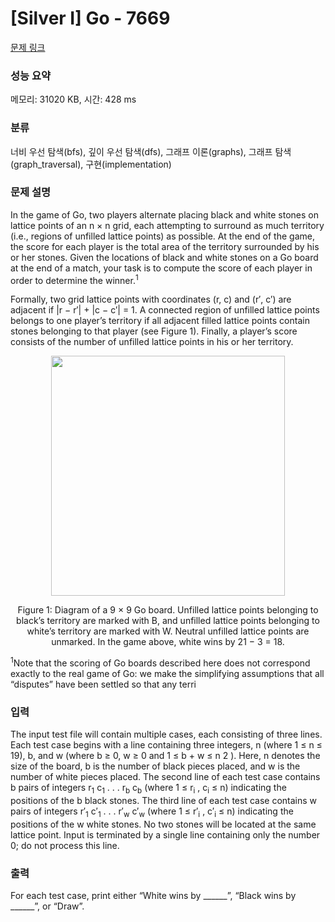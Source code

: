 # [Silver I] Go - 7669 

[문제 링크](https://www.acmicpc.net/problem/7669) 

### 성능 요약

메모리: 31020 KB, 시간: 428 ms

### 분류

너비 우선 탐색(bfs), 깊이 우선 탐색(dfs), 그래프 이론(graphs), 그래프 탐색(graph_traversal), 구현(implementation)

### 문제 설명

<p>In the game of Go, two players alternate placing black and white stones on lattice points of an n × n grid, each attempting to surround as much territory (i.e., regions of unfilled lattice points) as possible. At the end of the game, the score for each player is the total area of the territory surrounded by his or her stones. Given the locations of black and white stones on a Go board at the end of a match, your task is to compute the score of each player in order to determine the winner.<sup>1</sup></p>

<p>Formally, two grid lattice points with coordinates (r, c) and (r′, c′) are adjacent if |r − r′| + |c − c′| = 1. A connected region of unfilled lattice points belongs to one player’s territory if all adjacent filled lattice points contain stones belonging to that player (see Figure 1). Finally, a player’s score consists of the number of unfilled lattice points in his or her territory.</p>

<p style="text-align: center;"><img alt="" src="" style="height:384px; width:374px"></p>

<p style="text-align: center;">Figure 1: Diagram of a 9 × 9 Go board. Unfilled lattice points belonging to black’s territory are marked with B, and unfilled lattice points belonging to white’s territory are marked with W. Neutral unfilled lattice points are unmarked. In the game above, white wins by 21 − 3 = 18.</p>

<p><sup>1</sup>Note that the scoring of Go boards described here does not correspond exactly to the real game of Go: we make the simplifying assumptions that all “disputes” have been settled so that any terri</p>

### 입력 

 <p>The input test file will contain multiple cases, each consisting of three lines. Each test case begins with a line containing three integers, n (where 1 ≤ n ≤ 19), b, and w (where b ≥ 0, w ≥ 0 and 1 ≤ b + w ≤ n 2 ). Here, n denotes the size of the board, b is the number of black pieces placed, and w is the number of white pieces placed. The second line of each test case contains b pairs of integers r<sub>1</sub> c<sub>1</sub> . . . r<sub>b</sub> c<sub>b</sub> (where 1 ≤ r<sub>i</sub> , c<sub>i</sub> ≤ n) indicating the positions of the b black stones. The third line of each test case contains w pairs of integers r′<sub>1</sub> c′<sub>1</sub> . . . r′<sub>w</sub> c′<sub>w</sub> (where 1 ≤ r′<sub>i</sub> , c′<sub>i</sub> ≤ n) indicating the positions of the w white stones. No two stones will be located at the same lattice point. Input is terminated by a single line containing only the number 0; do not process this line.</p>

### 출력 

 <p>For each test case, print either “White wins by ______”, “Black wins by ______”, or “Draw”.</p>

